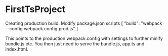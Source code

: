 # FirstTsProject

Creating production build. Modify package.json
scripts [
"build": "webpack --config webpack.config.prod.js"
]

This points to the production webpack.config with settings to further minify bundle.js etc.
You then just need to serve the bundle.js, app.ts and index.html.
